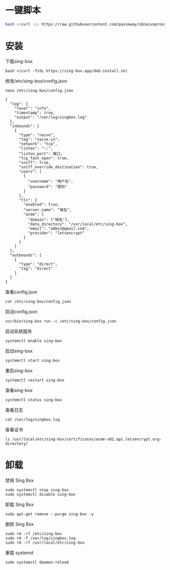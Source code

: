 # 一键脚本
```bash
bash <(curl -Ls https://raw.githubusercontent.com/passeway/sbnaiveproxy/main/sbnaive.sh)
```
# 安装
下载sing-box
```
bash <(curl -fsSL https://sing-box.app/deb-install.sh)
```
修改/etc/sing-box/config.json
```
nano /etc/sing-box/config.json
```
```
{
  "log": {
    "level": "info",
    "timestamp": true,
    "output": "/var/log/singbox.log"
  },
  "inbounds": [
    {
      "type": "naive",
      "tag": "naive-in",
      "network": "tcp",
      "listen": "::",
      "listen_port": 端口,
      "tcp_fast_open": true,
      "sniff": true,
      "sniff_override_destination": true,
      "users": [
        {
          "username": "用户名",
          "password": "密码"
        }
      ],
      "tls": {
        "enabled": true,
        "server_name": "域名",
        "acme": {
          "domain": ["域名"],
          "data_directory": "/usr/local/etc/sing-box",
          "email": "admin@gmail.com",
          "provider": "letsencrypt"
        }
      }
    }
  ],
  "outbounds": [
    {
      "type": "direct",
      "tag": "direct"
    }
  ]
}
```
查看config.json
```
cat /etc/sing-box/config.json
```
启动config.json
```
usr/bin/sing-box run -c /etc/sing-box/config.json
```
启动系统服务
```
systemctl enable sing-box
```
启动sing-box
```
systemctl start sing-box
```
重启sing-box
```
systemctl restart sing-box
```
查看sing-box
```
systemctl status sing-box
```
查看日志
```
cat /var/log/singbox.log
```
查看证书
```
ls /usr/local/etc/sing-box/certificates/acme-v02.api.letsencrypt.org-directory/
```


# 卸载
禁用 Sing Box
```
sudo systemctl stop sing-box
sudo systemctl disable sing-box
```
卸载 Sing Box
```
sudo apt-get remove --purge sing-box -y
```
删除 Sing Box
```
sudo rm -rf /etc/sing-box
sudo rm -f /var/log/singbox.log
sudo rm -rf /usr/local/etc/sing-box
```
重载 systemd
```
sudo systemctl daemon-reload
```

